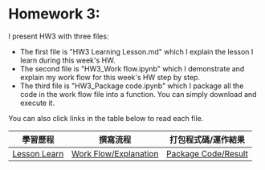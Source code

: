 # Homework 3:

I present HW3 with three files:
* The first file is "HW3 Learning Lesson.md" which I explain the lesson I learn during this week's HW.
* The second file is "HW3_Work flow.ipynb" which I demonstrate and explain my work flow for this week's HW step by step.
* The third file is "HW3_Package code.ipynb" which I package all the code in the work flow file into a function. You can simply download and execute it. <br />

You can also click links in the table below to read each file.
<br />

|學習歷程|撰寫流程|打包程式碼/運作結果|
|-------|------|-------------|
|[Lesson Learn](https://github.com/EnChiSu/Financial-Engineering/blob/master/HW2/HW2%20Learning%20Lesson.md)|[Work Flow/Explanation](https://github.com/EnChiSu/Financial-Engineering/blob/master/HW3/HW3_Work%20flow.ipynb)|[Package Code/Result](https://github.com/EnChiSu/Financial-Engineering/blob/master/HW3/HW3_PackageCode.ipynb)|

